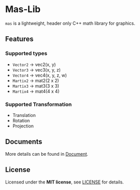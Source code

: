 # Mas-Lib
`mas` is a lightweight, header only C++ math library for graphics.

## Features
### Supported types
- `Vector2` -> vec2(x, y)
- `Vector3` -> vec3(x, y, z)
- `Vector4` -> vec4(x, y, z, w)
- `Martix2` -> mat2(2 x 2)
- `Martix3` -> mat3(3 x 3)
- `Martix4` -> mat4(4 x 4)

### Supported Transformation
- Translation
- Rotation
- Projection

## Documents
More details can be found in [Document](Documents.md).

## License
Licensed under the **MIT license**, see [LICENSE](LICENSE) for details.